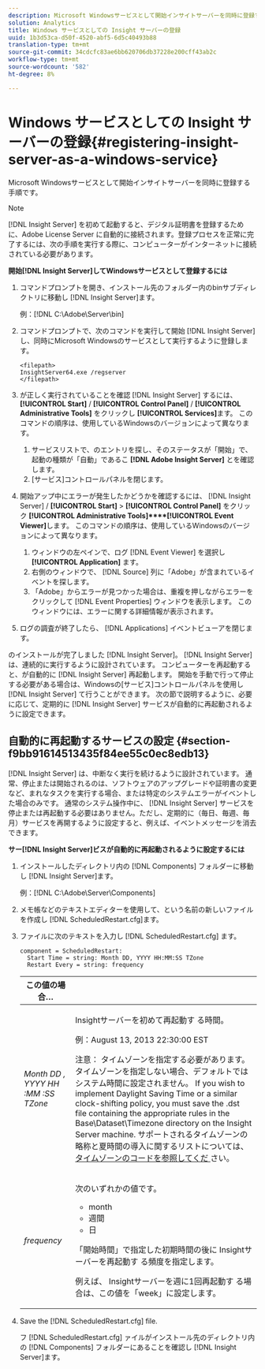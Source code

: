 ```yaml
---
description: Microsoft Windowsサービスとして開始インサイトサーバーを同時に登録する手順です。
solution: Analytics
title: Windows サービスとしての Insight サーバーの登録
uuid: 1b3d53ca-d50f-4520-abf5-6d5c40493b88
translation-type: tm+mt
source-git-commit: 34cdcfc83ae6bb620706db37228e200cff43ab2c
workflow-type: tm+mt
source-wordcount: '582'
ht-degree: 8%

---
```



# Windows サービスとしての Insight サーバーの登録{#registering-insight-server-as-a-windows-service}

Microsoft Windowsサービスとして開始インサイトサーバーを同時に登録する手順です。

>[!NOTE]
>
>[!DNL Insight Server] を初めて起動すると、デジタル証明書を登録するために、Adobe License Server に自動的に接続されます。登録プロセスを正常に完了するには、次の手順を実行する際に、コンピューターがインターネットに接続されている必要があります。

**開始[!DNL Insight Server]してWindowsサービスとして登録するには**

1. コマンドプロンプトを開き、インストール先のフォルダー内のbinサブディレクトリに移動し [!DNL Insight Server]ます。

   例：[!DNL C:\Adobe\Server\bin]

1. コマンドプロンプトで、次のコマンドを実行して開始 [!DNL Insight Server] し、同時にMicrosoft Windowsのサービスとして実行するように登録します。

   ```
   <filepath>
   InsightServer64.exe /regserver 
   </filepath>
   ```

1. が正しく実行されていることを確認 [!DNL Insight Server] するには、 **[!UICONTROL Start]** / **[!UICONTROL Control Panel]** / **[!UICONTROL Administrative Tools]** をクリックし **[!UICONTROL Services]**&#x200B;ます。 このコマンドの順序は、使用しているWindowsのバージョンによって異なります。

   1. サービスリストで、のエントリを探し、そのステータスが「開始」で、起動の種類が「自動」であるこ **[!DNL Adobe Insight Server]** とを確認します。
   1. [サービス]コントロールパネルを閉じます。

1. 開始アップ中にエラーが発生したかどうかを確認するには、 [!DNL Insight Server] / **[!UICONTROL Start]** > **[!UICONTROL Control Panel]** をクリック **[!UICONTROL Administrative Tools]****[!UICONTROL Event Viewer]**&#x200B;します。 このコマンドの順序は、使用しているWindowsのバージョンによって異なります。

   1. ウィンドウの左ペインで、ログ [!DNL Event Viewer] を選択し **[!UICONTROL Application]** ます。
   1. 右側のウィンドウで、 [!DNL Source] 列に「Adobe」が含まれているイベントを探します。
   1. 「Adobe」からエラーが見つかった場合は、重複を押しながらエラーをクリックして [!DNL Event Properties] ウィンドウを表示します。 このウィンドウには、エラーに関する詳細情報が表示されます。

1. ログの調査が終了したら、 [!DNL Applications] イベントビューアを閉じます。

のインストールが完了しました [!DNL Insight Server]。 [!DNL Insight Server] は、連続的に実行するように設計されています。 コンピューターを再起動すると、が自動的に [!DNL Insight Server] 再起動します。 開始を手動で行って停止する必要がある場合は、Windowsの[サービス]コントロールパネルを使用し [!DNL Insight Server] て行うことができます。 次の節で説明するように、必要に応じて、定期的に [!DNL Insight Server] サービスが自動的に再起動されるように設定できます。

## 自動的に再起動するサービスの設定 {#section-f9bb91614513435f84ee55c0ec8edb13}

[!DNL Insight Server] は、中断なく実行を続けるように設計されています。 通常、停止または開始されるのは、ソフトウェアのアップグレードや証明書の変更など、まれなタスクを実行する場合、または特定のシステムエラーがイベントした場合のみです。 通常のシステム操作中に、 [!DNL Insight Server] サービスを停止または再起動する必要はありません。ただし、定期的に（毎日、毎週、毎月）サービスを再開するように設定すると、例えば、イベントメッセージを消去できます。

**サー[!DNL Insight Server]ビスが自動的に再起動されるように設定するには**

1. インストールしたディレクトリ内の [!DNL Components] フォルダーに移動し [!DNL Insight Server]ます。

   例：[!DNL C:\Adobe\Server\Components]

1. メモ帳などのテキストエディターを使用して、という名前の新しいファイルを作成し [!DNL ScheduledRestart.cfg]ます。
1. ファイルに次のテキストを入力し [!DNL ScheduledRestart.cfg] ます。

   ```
   component = ScheduledRestart:  
     Start Time = string: Month DD, YYYY HH:MM:SS TZone 
     Restart Every = string: frequency
   ```

   <table id="table_AC05861E141E4928BE844C8611DEC43D"> 
    <thead> 
      <tr> 
      <th colname="col1" class="entry"> この値の場合… </th> 
      <th colname="col2" class="entry">   </th> 
      </tr> 
    </thead>
    <tbody> 
      <tr> 
      <td colname="col1"> <i>Month DD , YYYY HH :MM :SS TZone</i> </td> 
      <td colname="col2"> <p>Insightサーバーを初めて再起動す <span class="keyword"></span> る時間。 </p> <p>例：August 13, 2013 22:30:00 EST </p> <p> <p>注意： タイムゾーンを指定する必要があります。 タイムゾーンを指定しない場合、デフォルトではシステム時間に設定されません。 If you wish to implement Daylight Saving Time or a similar clock-shifting policy, you must save the <span class="filepath"> .dst </span> file containing the appropriate rules in the Base\Dataset\Timezone directory on the <span class="keyword"> Insight Server </span> machine. サポートされるタイムゾーンの略称と夏時間の導入に関するリストについては、 <a href="../../../../home/c-inst-svr/c-time-zn-cds.md#concept-eed5ba32d5d347cf94b76db83b29f211"> タイムゾーンのコードを参照してくだ </a>さい。 </p> </p> </td> 
      </tr> 
      <tr> 
      <td colname="col1"> <i>frequency</i> </td> 
      <td colname="col2"> <p>次のいずれかの値です。 
       <ul id="ul_C29A40CD8FBB4333B5FA1D9E7DAD35EC"> 
       <li id="li_9FE07DD30C524CBB81C8F7968E7C733E">month </li> 
       <li id="li_E5E1B97ED8FB43C0BDA496C620D24A4C">週間 </li> 
       <li id="li_E6043B382FAE4B5D85CAADDFA60E4902">日 </li> 
       </ul> </p> <p>「開始時間」で指定した初期時間の後に <span class="keyword"> Insightサーバーを再起動す </span> る頻度を指定します。 </p> <p>例えば、 <span class="keyword"> Insightサーバーを週に1回再起動す </span> る場合は、この値を「week」に設定します。 </p> </td> 
      </tr> 
    </tbody> 
   </table>

1. Save the [!DNL ScheduledRestart.cfg] file.

   フ [!DNL ScheduledRestart.cfg] ァイルがインストール先のディレクトリ内の [!DNL Components] フォルダーにあることを確認し [!DNL Insight Server]ます。
